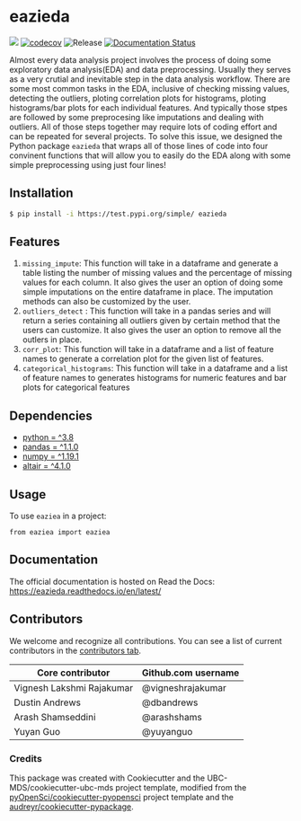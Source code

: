 # eazieda 

![](https://github.com/UBC-MDS/eazieda/workflows/build/badge.svg) [![codecov](https://codecov.io/gh/dbandrews/eazieda/branch/main/graph/badge.svg)](https://codecov.io/gh/dbandrews/eazieda) ![Release](https://github.com/UBC-MDS/eazieda/workflows/Release/badge.svg) [![Documentation Status](https://readthedocs.org/projects/eazieda/badge/?version=latest)](https://eazieda.readthedocs.io/en/latest/?badge=latest)

Almost every data analysis project involves the process of doing some exploratory data analysis(EDA) and data preprocessing. Usually they serves as a very crutial and inevitable step in the data analysis workflow. There are some most common tasks in the EDA, inclusive of checking missing values, detecting the outliers, ploting correlation plots for histograms, ploting histograms/bar plots for each individual features. And typically those stpes are followed by some preprocesing like imputations and dealing with outliers. All of those steps together may require lots of coding effort and can be repeated for several projects. To solve this issue, we designed the Python package `eazieda` that wraps all of those lines of code into four convinent functions that will allow you to easily do the EDA along with some simple preprocessing using just four lines!

## Installation

```bash
$ pip install -i https://test.pypi.org/simple/ eazieda
```

## Features

1.  `missing_impute`: This function will take in a dataframe and generate a table listing the number of missing values and the percentage of missing values for each column. It also gives the user an option of doing some simple imputations on the entire dataframe
in place. The imputation methods can also be customized by the user.
2.  `outliers_detect` : This function will take in a pandas series and will return a series containing all outliers given by certain method that the users can customize. It also gives the user an option to remove all the outlers in place.
3.  `corr_plot`: This function will take in a dataframe and a list of feature names to generate a correlation plot for the given list of features.
4.  `categorical_histograms`: This function will take in a dataframe and a list of feature names to generates histograms for numeric features and bar plots for categorical features

## Dependencies

-   [python = \^3.8](https://www.python.org/)
-   [pandas = \^1.1.0](https://pandas.pydata.org/)
-   [numpy = \^1.19.1](https://numpy.org/)
-   [altair = \^4.1.0](https://altair-viz.github.io/)

## Usage

To use `eaziea` in a project:

    from eaziea import eaziea

## Documentation

The official documentation is hosted on Read the Docs: https://eazieda.readthedocs.io/en/latest/

## Contributors

We welcome and recognize all contributions. You can see a list of current contributors in the [contributors tab](https://github.com/UBC-MDS/eazieda/graphs/contributors).

|  	 Core contributor| Github.com username| 
|---------|---|
|  Vignesh Lakshmi Rajakumar |  @vigneshrajakumar| 
|   Dustin Andrews|  @dbandrews| 
|  Arash Shamseddini | @arashshams| 
|  Yuyan Guo | @yuyanguo| 

### Credits

This package was created with Cookiecutter and the UBC-MDS/cookiecutter-ubc-mds project template, modified from the [pyOpenSci/cookiecutter-pyopensci](https://github.com/pyOpenSci/cookiecutter-pyopensci) project template and the [audreyr/cookiecutter-pypackage](https://github.com/audreyr/cookiecutter-pypackage).
